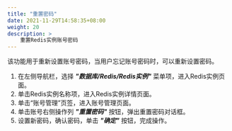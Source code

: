 ```yaml
---
title: "重置密码"
date: 2021-11-29T14:58:35+08:00
weight: 20
description: >
    重置Redis实例账号密码
---
```


该功能用于重新设置账号密码，当用户忘记账号密码时，可以重新设置密码。

1. 在左侧导航栏，选择 **_"数据库/Redis/Redis实例"_** 菜单项，进入Redis实例页面。
2. 单击Redis实例名称项，进入Redis实例详情页面。
2. 单击“账号管理”页签，进入账号管理页面。
3. 单击账号右侧操作列 **_"重置密码"_** 按钮，弹出重置密码对话框。
4. 设置新密码，确认密码，单击 **_"确定"_** 按钮，完成操作。